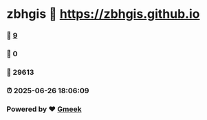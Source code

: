 # zbhgis :link: https://zbhgis.github.io 
### :page_facing_up: [9](https://zbhgis.github.io/tag.html) 
### :speech_balloon: 0 
### :hibiscus: 29613 
### :alarm_clock: 2025-06-26 18:06:09 
### Powered by :heart: [Gmeek](https://github.com/Meekdai/Gmeek)
